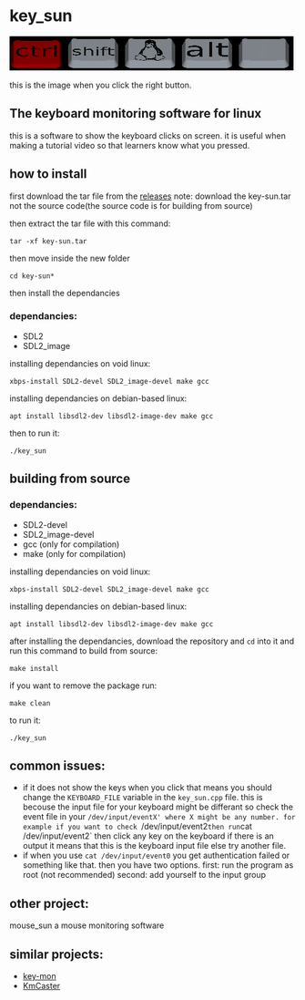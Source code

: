 # key_sun

![preview when clicked](./screenshots/example.png "image")

this is the image when you click the right button.

## The keyboard monitoring software for linux
this is a software to show the keyboard clicks on screen. it is useful when making a tutorial video so that learners know what you pressed.

[comment]: # (<img src="./screenshots/mouse.png" height="100" align="left"/>)

## how to install
first download the tar file from the [releases](https://github.com/muezabdalla/key_sun/releases)
note: download the key-sun.tar not the source code(the source code is for building from source)

then extract the tar file with this command:

```
tar -xf key-sun.tar
```

then move inside the new folder

```
cd key-sun*
```

then install the dependancies

### dependancies:

- SDL2
- SDL2_image

installing dependancies on void linux:

```
xbps-install SDL2-devel SDL2_image-devel make gcc
```

installing dependancies on debian-based linux:

```
apt install libsdl2-dev libsdl2-image-dev make gcc
```

then to run it:

```
./key_sun
```

## building from source

### dependancies:

- SDL2-devel
- SDL2_image-devel
- gcc (only for compilation)
- make (only for compilation)

installing dependancies on void linux:

```
xbps-install SDL2-devel SDL2_image-devel make gcc
```

installing dependancies on debian-based linux:

```
apt install libsdl2-dev libsdl2-image-dev make gcc
```

after installing the dependancies, download the repository and `cd` into it and run this command to build from source:

```
make install
```

if you want to remove the package run:

```
make clean
```

to run it:

```
./key_sun
```

## common issues:

- if it does not show the keys when you click that means you should change the `KEYBOARD_FILE` variable in the `key_sun.cpp` file. this is becouse the input file for your keyboard might be differant so check the event file in your `/dev/input/eventX' where X might be any number.
for example if you want to check `/dev/input/event2` then run `cat /dev/input/event2` then click any key on the keyboard if there is an output it means that this is the keyboard input file else try another file.
- if when you use `cat /dev/input/event0` you get authentication failed or something like that. then you have two options. first: run the program as root (not recommended) second: add yourself to the input group

## other project:
mouse_sun a mouse monitoring software 

## similar projects:
- [key-mon](https://github.com/scottkirkwood/key-mon)
- [KmCaster](https://github.com/johantiden/KmCaster)
